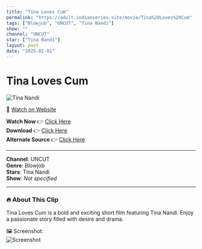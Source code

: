 ```yaml
---
title: "Tina Loves Cum"
permalink: "https://adult.indianseries.site/movie/Tina%20Loves%20Cum"
tags: ["Blowjob", "UNCUT", "Tina Nandi"]
show: ""
channel: "UNCUT"
star: ["Tina Nandi"]
layout: post
date: "2025-01-01"
---
```


# Tina Loves Cum

![Tina Nandi](https://shorts.desisins.com/wp-content/uploads/2024/01/Tina-Loves-Cum-DesiSins.com_.jpg)

🔗 [Watch on Website](https://adult.indianseries.site/movie/Tina%20Loves%20Cum)

**Watch Now** 👉 [Click Here](https://adult.indianseries.site/movie/Tina%20Loves%20Cum)  
**Download** 👉 [Click Here](https://adult.indianseries.site/movie/Tina%20Loves%20Cum)  
**Alternate Source** 👉 [Click Here](https://adult.indianseries.site/movie/Tina%20Loves%20Cum)

---

**Channel**: UNCUT  
**Genre**: Blowjob  
**Stars**: Tina Nandi  
**Show**: *Not specified*

---

### 🔥 About This Clip

Tina Loves Cum is a bold and exciting short film featuring Tina Nandi. Enjoy a passionate story filled with desire and drama.
 
🖼️ Screenshot:  
![Screenshot](https://shorts.desisins.com/wp-content/uploads/2024/01/Tina-Loves-Cum-DesiSins.com_.jpg)
